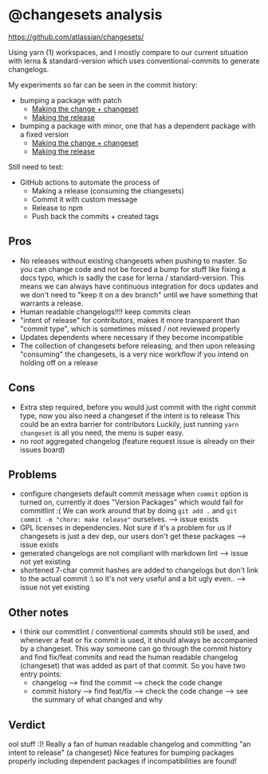 # @changesets analysis

https://github.com/atlassian/changesets/

Using yarn (1) workspaces, and I mostly compare to our current situation with lerna & standard-version which uses conventional-commits to generate changelogs.

My experiments so far can be seen in the commit history:

- bumping a package with patch
  - [Making the change + changeset](https://github.com/jorenbroekema/modern-monorepo-test/commit/293369dd3e1410cc7e2290a437c1147c6bbfd22)
  - [Making the release](https://github.com/jorenbroekema/modern-monorepo-test/commit/19e85fa196db748a6be99703e29d73370b487e85)
- bumping a package with minor, one that has a dependent package with a fixed version
  - [Making the change + changeset](https://github.com/jorenbroekema/modern-monorepo-test/commit/88ffba8671d244b00012d36a62005e818ffd56ee)
  - [Making the release](https://github.com/jorenbroekema/modern-monorepo-test/commit/4ed46db4ed640847d7fbd32435550faad8aeec49)

Still need to test:

- GitHub actions to automate the process of
  - Making a release (consuming the changesets)
  - Commit it with custom message
  - Release to npm
  - Push back the commits + created tags

## Pros

- No releases without existing changesets when pushing to master. So you can change code and not be forced a bump for stuff like fixing a docs typo, which is sadly the case for lerna / standard-version. This means we can always have continuous integration for docs updates and we don't need to "keep it on a dev branch" until we have something that warrants a release.
- Human readable changelogs!!!! keep commits clean
- "intent of release" for contributors, makes it more transparent than "commit type", which is sometimes missed / not reviewed properly
- Updates dependents where necessary if they become incompatible
- The collection of changesets before releasing, and then upon releasing "consuming" the changesets, is a very nice workflow if you intend on holding off on a release

## Cons

- Extra step required, before you would just commit with the right commit type, now you also need a changeset if the intent is to release
  This could be an extra barrier for contributors
  Luckily, just running `yarn changeset` is all you need, the menu is super easy.
- no root aggregated changelog (feature request issue is already on their issues board)

## Problems

- configure changesets default commit message when `commit` option is turned on, currently it does "Version Packages" which would fail for commitlint :( We can work around that by doing `git add .` and `git commit -m "chore: make release"` ourselves. --> issue exists
- GPL licenses in dependencies. Not sure if it's a problem for us if changesets is just a dev dep, our users don't get these packages --> issue exists
- generated changelogs are not compliant with markdown lint --> issue not yet existing
- shortened 7-char commit hashes are added to changelogs but don't link to the actual commit :\ so it's not very useful and a bit ugly even.. --> issue not yet existing

## Other notes

- I think our commitlint / conventional commits should still be used, and whenever a feat or fix commit is used, it should always be accompanied by a changeset. This way someone can go through the commit history and find fix/feat commits and read the human readable changelog (changeset) that was added as part of that commit. So you have two entry points:
  - changelog --> find the commit --> check the code change
  - commit history --> find feat/fix --> check the code change --> see the summary of what changed and why

## Verdict

ool stuff :)!
Really a fan of human readable changelog and committing "an intent to release" (a changeset)
Nice features for bumping packages properly including dependent packages if incompatibilities are found!
